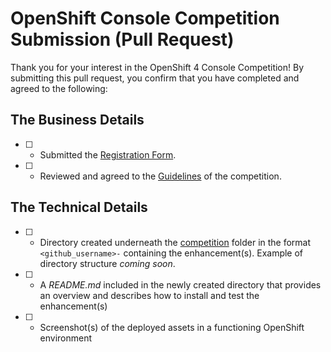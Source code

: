 # OpenShift Console Competition Submission (Pull Request)

Thank you for your interest in the OpenShift 4 Console Competition! By submitting this pull request, you confirm that you have completed and agreed to the following:

## The Business Details

* [ ] - Submitted the [Registration Form](https://bit.ly/ocp4-console-competition-registration).
* [ ] - Reviewed and agreed to the [Guidelines](https://github.com/redhat-developer/openshift-web-console-customizations/blob/master/competition/GUIDELINES.md) of the competition.

## The Technical Details

* [ ] - Directory created underneath the [competition](competition) folder in the format `<github_username>-` containing the enhancement(s). Example of directory structure _coming soon_.
* [ ] - A _README.md_ included in the newly created directory that provides an overview and describes how to install and test the enhancement(s)
* [ ] - Screenshot(s) of the deployed assets in a functioning OpenShift environment